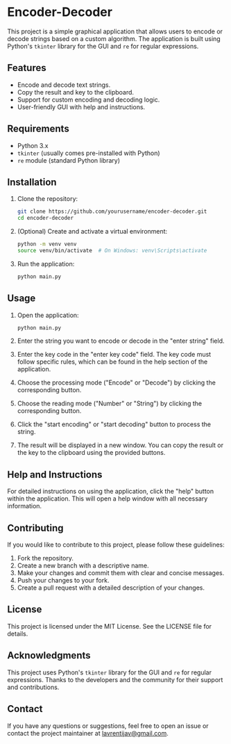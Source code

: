 # Encoder-Decoder

This project is a simple graphical application that allows users to encode or decode strings based on a custom algorithm. The application is built using Python's `tkinter` library for the GUI and `re` for regular expressions.

## Features

- Encode and decode text strings.
- Copy the result and key to the clipboard.
- Support for custom encoding and decoding logic.
- User-friendly GUI with help and instructions.

## Requirements

- Python 3.x
- `tkinter` (usually comes pre-installed with Python)
- `re` module (standard Python library)

## Installation

1. Clone the repository:
    ```bash
    git clone https://github.com/yourusername/encoder-decoder.git
    cd encoder-decoder
    ```

2. (Optional) Create and activate a virtual environment:
    ```bash
    python -m venv venv
    source venv/bin/activate  # On Windows: venv\Scripts\activate
    ```

3. Run the application:
    ```bash
    python main.py
    ```

## Usage

1. Open the application:
    ```bash
    python main.py
    ```

2. Enter the string you want to encode or decode in the "enter string" field.

3. Enter the key code in the "enter key code" field. The key code must follow specific rules, which can be found in the help section of the application.

4. Choose the processing mode ("Encode" or "Decode") by clicking the corresponding button.

5. Choose the reading mode ("Number" or "String") by clicking the corresponding button.

6. Click the "start encoding" or "start decoding" button to process the string.

7. The result will be displayed in a new window. You can copy the result or the key to the clipboard using the provided buttons.

## Help and Instructions

For detailed instructions on using the application, click the "help" button within the application. This will open a help window with all necessary information.

## Contributing

If you would like to contribute to this project, please follow these guidelines:

1. Fork the repository.
2. Create a new branch with a descriptive name.
3. Make your changes and commit them with clear and concise messages.
4. Push your changes to your fork.
5. Create a pull request with a detailed description of your changes.

## License

This project is licensed under the MIT License. See the LICENSE file for details.

## Acknowledgments

This project uses Python's `tkinter` library for the GUI and `re` for regular expressions. Thanks to the developers and the community for their support and contributions.

## Contact

If you have any questions or suggestions, feel free to open an issue or contact the project maintainer at lavrentijav@gmail.com.

